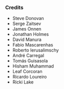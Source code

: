 ### Credits

* Steve Donovan
* Serge Zaitsev
* James Onnen
* Jonathan Holmes
* David Manura
* Fabio Mascarenhas
* Roberto Ierusalimschy
* André Carregal
* Tomás Guisasola
* Hisham Muhammad
* Leaf Corcoran
* Ricardo Loureiro
* Ricki Lake

